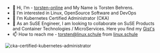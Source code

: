 - 👋 Hi, I’m - [torsten-online](https://github.com/torsten-online) and My Name is Torsten Behrens.
- 👀 I’m interested in Linux, OpenSource Software and DevOps
- 🌱 I’m Kubernetes Certified Administrator (CKA)
- 💞️ As an SuSE Engineer, I am looking to collaborate on SuSE Products and Container Technologies / MicroServices.
     Here you find my [Gist's](https://gist.github.com/torsten-online)
- 📫 How to reach me - <torsten@linux.schule> from [linux.schule](https://linux.schule)

![cka-certified-kubernetes-administrator](https://github.com/torsten-online/torsten-online/assets/104500235/00c3a80d-123b-4f79-8b1b-91bb8792eaf1)
